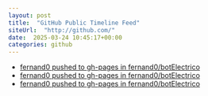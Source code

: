 ```yaml
---
layout: post
title:  "GitHub Public Timeline Feed"
siteUrl:  "http://github.com/"
date:  2025-03-24 10:45:17+00:00
categories: github
---
```

*  [fernand0 pushed to gh-pages in fernand0/botElectrico](https://github.com/fernand0/botElectrico/compare/912e353ba8...e36322a0f6)
*  [fernand0 pushed to gh-pages in fernand0/botElectrico](https://github.com/fernand0/botElectrico/compare/0c8de7c658...73fc0fcec4)
*  [fernand0 pushed to gh-pages in fernand0/botElectrico](https://github.com/fernand0/botElectrico/compare/62120a86f5...32630a38cf)
